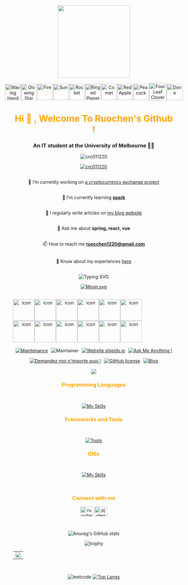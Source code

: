 <div align="center">
  <!-- Knock Code Pictures -->
  <picture>
    <source media="(prefers-color-scheme: dark)" srcset="https://cdn.jsdelivr.net/gh/sun0225SUN/sun0225SUN/assets/images/coding.gif" />
    <source media="(prefers-color-scheme: light)" srcset="https://cdn.jsdelivr.net/gh/sun0225SUN/sun0225SUN/assets/images/developer.svg" height="225px" />
    <img src="https://cdn.jsdelivr.net/gh/sun0225SUN/sun0225SUN/assets/images/coding.gif" />
  </picture>

  <!-- for beauty -->
<div>&nbsp;</div>

<!-- Dynamic Emojis -->
<div style="display: flex; justify-content: center; align-items: center;">
  <img src="https://raw.githubusercontent.com/Tarikul-Islam-Anik/Animated-Fluent-Emojis/master/Emojis/Hand%20gestures/Waving%20Hand.png" alt="Waving Hand" width="50" height="50" />
  <img src="https://raw.githubusercontent.com/Tarikul-Islam-Anik/Animated-Fluent-Emojis/master/Emojis/Travel%20and%20places/Glowing%20Star.png" alt="Glowing Star" width="50" height="50" />
  <img src="https://raw.githubusercontent.com/Tarikul-Islam-Anik/Animated-Fluent-Emojis/master/Emojis/Travel%20and%20places/Fire.png" alt="Fire" width="50" height="50" />
  <img src="https://raw.githubusercontent.com/Tarikul-Islam-Anik/Animated-Fluent-Emojis/master/Emojis/Travel%20and%20places/Sun.png" alt="Sun" width="50" height="50" />  
  <img src="https://raw.githubusercontent.com/Tarikul-Islam-Anik/Animated-Fluent-Emojis/master/Emojis/Travel%20and%20places/Rocket.png" alt="Rocket" width="50" height="50" />
  <img src="https://raw.githubusercontent.com/Tarikul-Islam-Anik/Animated-Fluent-Emojis/master/Emojis/Travel%20and%20places/Ringed%20Planet.png" alt="Ringed Planet" width="50" height="50" />
  <img src="https://raw.githubusercontent.com/Tarikul-Islam-Anik/Animated-Fluent-Emojis/master/Emojis/Travel%20and%20places/Comet.png" alt="Comet" width="50" height="50" />
  <img src="https://raw.githubusercontent.com/Tarikul-Islam-Anik/Animated-Fluent-Emojis/master/Emojis/Food/Red%20Apple.png" alt="Red Apple" width="50" height="50" />
  <img src="https://raw.githubusercontent.com/Tarikul-Islam-Anik/Animated-Fluent-Emojis/master/Emojis/Animals/Peacock.png" alt="Peacock" width="50" height="50" />
  <img src="https://raw.githubusercontent.com/Tarikul-Islam-Anik/Animated-Fluent-Emojis/master/Emojis/Animals/Four%20Leaf%20Clover.png" alt="Four Leaf Clover" width="55" height="55" />
  <img src="https://raw.githubusercontent.com/Tarikul-Islam-Anik/Animated-Fluent-Emojis/master/Emojis/Animals/Dove.png" alt="Dove" width="50" height="50" />
</div>

<h1 align="center" style="color: #FFA500;">Hi 👋 , Welcome To Ruochen's Github !</h1>
<h3 align="center">An IT student at the University of Melbourne 🧑‍🎓</h3>

<p align="center"> <img src="https://komarev.com/ghpvc/?username=crc011220&label=Profile%20views&color=0e75b6&style=flat" alt="crc011220" /> </p>

<p align="center"> <a href="https://github.com/ryo-ma/github-profile-trophy"><img src="https://github-profile-trophy.vercel.app/?username=crc011220" alt="crc011220" /></a> </p>

<br>🔭 I’m currently working on [a cryptocurrency exchange project](https://github.com/Crc011220/coin-exchange)

<br>🌱 I’m currently learning [**spark**](https://crc011220.github.io/personalweb/posts/spark/)

<br>📝 I regularly write articles on [my blog website](https://crc011220.github.io/personalweb/)

<br>💬 Ask me about **spring, react, vue**

<br>📫 How to reach me **ruocchen1220@gmail.com**

<br>📄 Know about my experiences [here](https://crc011220.github.io/personalweb/intro.html)
<br>
<br>

<!-- World Peaceful words -->
![Typing SVG](https://readme-typing-svg.demolab.com/?lines=The+World+Remains+Peaceful+Forever+!)

<!-- Moon Emoji -->
[![Moon.svg](https://moon-svg.minung.dev/moon.svg?size=200&theme=ray&rotate=148)](https://moon-svg.minung.dev)

<br>
<!-- Dynamic Skills Logo -->
<div style="display: flex; align-items: flex-start;">
  <img src="https://techstack-generator.vercel.app/java-icon.svg" alt="icon" width="67" height="67" />
  <img src="https://techstack-generator.vercel.app/mysql-icon.svg" alt="icon" width="67" height="67" />
  <img src="https://techstack-generator.vercel.app/restapi-icon.svg" alt="icon" width="67" height="67" />
  <img src="https://techstack-generator.vercel.app/nginx-icon.svg" alt="icon" width="67" height="67" />
  <img src="https://techstack-generator.vercel.app/docker-icon.svg" alt="icon" width="67" height="67" />
  <img src="https://techstack-generator.vercel.app/kubernetes-icon.svg" alt="icon" width="67" height="67" />
</div>
<div style="display: flex; align-items: flex-start;">
  <img src="https://techstack-generator.vercel.app/aws-icon.svg" alt="icon" width="67" height="67" />
  <img src="https://techstack-generator.vercel.app/github-icon.svg" alt="icon" width="67" height="67" />
  <img src="https://techstack-generator.vercel.app/python-icon.svg" alt="icon" width="67" height="67" />
  <img src="https://techstack-generator.vercel.app/js-icon.svg" alt="icon" width="67" height="67" />
  <img src="https://techstack-generator.vercel.app/ts-icon.svg" alt="icon" width="67" height="67" />
  <img src="https://techstack-generator.vercel.app/react-icon.svg" alt="icon" width="67" height="67" />
</div>

<br>
<!-- Little Logo -->
<div style="display: flex; flex-direction: column; align-items: center; gap: 15px;">
  <!-- 上四部分 -->
  <div style="display: flex; justify-content: center; gap: 10px;">
    <a href="https://GitHub.com/Naereen/StrapDown.js/graphs/commit-activity">
      <img src="https://img.shields.io/badge/Maintained%3F-yes-green.svg" alt="Maintenance">
    </a>
    <img src="https://img.shields.io/badge/maintainer-theMaintainer-blue" alt="Maintainer">
    <a href="http://shields.io/">
      <img src="https://img.shields.io/website-up-down-green-red/http/shields.io.svg" alt="Website shields.io">
    </a>
    <a href="https://GitHub.com/Naereen/ama">
      <img src="https://img.shields.io/badge/Ask%20me-anything-1abc9c.svg" alt="Ask Me Anything !">
    </a>
  </div>
  <!-- 下三部分 -->
  <div style="display: flex; justify-content: center; gap: 10px;">
    <a href="https://GitHub.com/Naereen/ama.fr">
      <img src="https://img.shields.io/badge/Demandez%20moi-n'%20importe%20quoi-1abc9c.svg" alt="Demandez moi n'importe quoi !">
    </a>
    <a href="https://github.com/Naereen/StrapDown.js/blob/master/LICENSE">
      <img src="https://img.shields.io/github/license/Naereen/StrapDown.js.svg" alt="GitHub license">
    </a>
    <a href="https://blog.csdn.net/qq_60865111?type=blog">
      <img src="https://img.shields.io/badge/Blog-CSDN-orange.svg" alt="Blog">
    </a>
  </div>
</div>

<br>
<!-- Motto -->
<img src="https://quotes-github-readme.vercel.app/api?type=horizontal&theme=dark&quote=用心传递技术。&author=Yaosir"  />


<h3 style="color: #FFA500;">Programming Languages</h3>
<br>

<!-- Skills Emoji -->
[![My Skills](https://skillicons.dev/icons?i=java,py,cs,js,ts,html,css,bash,r,haskell&theme=light&perline=5)](https://skillicons.dev)

<h3 style="color: #FFA500;">Frameworks and Tools</h3>
<br>

[![Tools](https://skillicons.dev/icons?i=spring,react,vue,nodejs,express,nextjs,wordpress,aws,redis,rabbitmq,elasticsearch,kafka,nginx,mysql,mongodb,postgres,git,docker,kubernetes,linux,postman,maven,figma&theme=light&perline=7)](https://skillicons.dev)

<h3 style="color: #FFA500;">IDEs</h3>
<br>

[![My Skills](https://skillicons.dev/icons?i=idea,pycharm,vscode,vim,webstorm&theme=light&perline=5)](https://skillicons.dev)


<br>
<h3 align="center" style="color: #FFA500;">Connect with me</h3>
<p align="center">
<a href="https://linkedin.com/in/ruochen-chen-35325a30a" target="blank"><img align="center" src="https://raw.githubusercontent.com/rahuldkjain/github-profile-readme-generator/master/src/images/icons/Social/linked-in-alt.svg" alt="ruochen-chen-35325a30a" height="30" width="40" /></a>
<a href="https://www.leetcode.com/pjqleqy1es" target="blank"><img align="center" src="https://raw.githubusercontent.com/rahuldkjain/github-profile-readme-generator/master/src/images/icons/Social/leet-code.svg" alt="pjqleqy1es" height="30" width="40" /></a>
</p>
<br>


<!-- Stats Card -->
![Anurag's GitHub stats](https://github-readme-stats.vercel.app/api?username=Crc011220&show_icons=true&theme=radical)

<!-- Award List -->
![trophy](https://github-profile-trophy.vercel.app/?username=Crc011220&row=1&column=5&theme=juicyfresh&no-frame=false&no-bg=false)

<!-- GitHub Activity Graph GitHub 活动图 -->
<table>
  <tr>
    <td>
      <picture>
        <source media="(prefers-color-scheme: dark)"  srcset="https://github-readme-activity-graph.vercel.app/graph?username=Crc011220&theme=tokyo-night" />
        <source media="(prefers-color-scheme: light)" srcset="https://github-readme-activity-graph.vercel.app/graph?username=Crc011220&theme=xcode" />
        <img src="https://github-readme-activity-graph.vercel.app/graph?username=Crc011220&theme=tokyo-night" />
      </picture>
  </tr>
</table>

<br>

![leetcode](https://stats.justsong.cn/api/leetcode/?username=pjQlEQY1eS)
[![Top Langs](https://github-readme-stats.vercel.app/api/top-langs/?username=Crc011220&show_icons=true&theme=graywhite)](https://github.com/anuraghazra/github-readme-stats)

